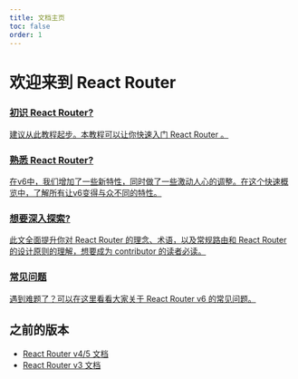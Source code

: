 ```yaml
---
title: 文档主页
toc: false
order: 1
---
```


# 欢迎来到 React Router

<docs-cards>
  <a href="getting-started/tutorial" aria-label="New to React Router?">
    <docs-card>
      <h3>初识 React Router?</h3> 
      <p>建议从此教程起步。本教程可以让你快速入门 React Router 。</p>
    </docs-card>
  </a>
  <a href="getting-started/overview" aria-label="Upgrading to v6?">
    <docs-card>
      <h3>熟悉 React Router?</h3> 
      <p>在v6中，我们增加了一些新特性，同时做了一些激动人心的调整。在这个快速概览中，了解所有让v6变得与众不同的特性。</p>
    </docs-card>
  </a>
  <a href="getting-started/concepts" aria-label="Upgrading to v6?">
    <docs-card>
      <h3>想要深入探索?</h3> 
      <p>此文全面提升你对 React Router 的理念、术语，以及常规路由和 React Router 的设计原则的理解，想要成为 contributor 的读者必读。</p>
    </docs-card>
  </a>
  <a href="faq" aria-label="Frequently Asked Questions">
    <docs-card>
      <h3>常见问题</h3> 
      <p>遇到难题了？可以在这里看看大家关于 React Router v6 的常见问题。</p>
    </docs-card>
  </a>
</docs-cards>

## 之前的版本

- [React Router v4/5 文档](https://v5.reactrouter.com)
- [React Router v3 文档](https://github.com/remix-run/react-router/tree/v3.2.6/docs)
